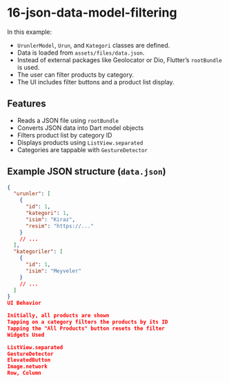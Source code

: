 # 16-json-data-model-filtering

In this example:

- `UrunlerModel`, `Urun`, and `Kategori` classes are defined.
- Data is loaded from `assets/files/data.json`.
- Instead of external packages like Geolocator or Dio, Flutter’s `rootBundle` is used.
- The user can filter products by category.
- The UI includes filter buttons and a product list display.

## Features

- Reads a JSON file using `rootBundle`
- Converts JSON data into Dart model objects
- Filters product list by category ID
- Displays products using `ListView.separated`
- Categories are tappable with `GestureDetector`

## Example JSON structure (`data.json`)

```json
{
  "urunler": [
    {
      "id": 1,
      "kategori": 1,
      "isim": "Kiraz",
      "resim": "https://..."
    }
    // ...
  ],
  "kategoriler": [
    {
      "id": 1,
      "isim": "Meyveler"
    }
    // ...
  ]
}
UI Behavior

Initially, all products are shown
Tapping on a category filters the products by its ID
Tapping the "All Products" button resets the filter
Widgets Used

ListView.separated
GestureDetector
ElevatedButton
Image.network
Row, Column
